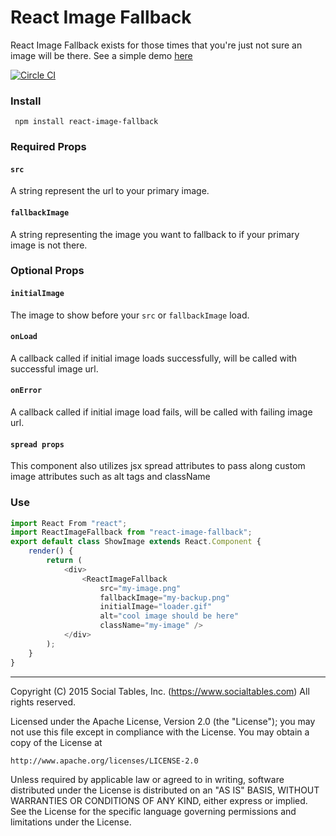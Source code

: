 # React Image Fallback

React Image Fallback exists for those times that you're just not sure an image will be there. See a simple demo <a href="http://socialtables.github.io/react-image-fallback/demo/">here</a>

[![Circle CI](https://circleci.com/gh/socialtables/react-image-fallback.svg?style=svg)](https://circleci.com/gh/socialtables/react-image-fallback)

### Install
` npm install react-image-fallback`

### Required Props

#### `src`
A string represent the url to your primary image.

#### `fallbackImage`
A string representing the image you want to fallback to if your primary image is not there.

### Optional Props

#### `initialImage`
The image to show before your `src` or `fallbackImage` load. 

#### `onLoad`
A callback called if initial image loads successfully, will be called with successful image url.

#### `onError`
A callback called if initial image load fails, will be called with failing image url.

#### `spread props`
This component also utilizes jsx spread attributes to pass along custom image attributes such as alt tags and className

### Use

```js
import React From "react";
import ReactImageFallback from "react-image-fallback";
export default class ShowImage extends React.Component {
	render() {
		return (
			<div>
				<ReactImageFallback
					src="my-image.png"
					fallbackImage="my-backup.png"
					initialImage="loader.gif"
					alt="cool image should be here"
					className="my-image" />
			</div>
		);
	}
}
```

- - -

Copyright (C) 2015 Social Tables, Inc. (https://www.socialtables.com) All rights reserved.

Licensed under the Apache License, Version 2.0 (the "License"); you may not use this file except in compliance with the License. You may obtain a copy of the License at

	http://www.apache.org/licenses/LICENSE-2.0

Unless required by applicable law or agreed to in writing, software distributed under the License is distributed on an "AS IS" BASIS, WITHOUT WARRANTIES OR CONDITIONS OF ANY KIND, either express or implied. See the License for the specific language governing permissions and limitations under the License.
